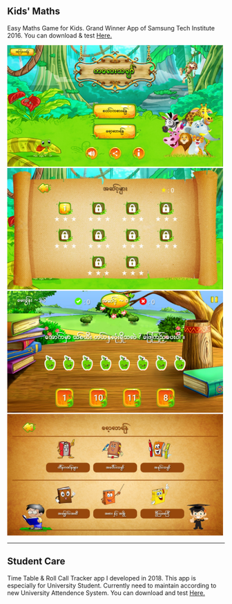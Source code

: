 <h2>Kids' Maths</h2>
<p>Easy Maths Game for Kids. Grand Winner App of Samsung Tech Institute 2016. You can download & test <a href="https://yadi.sk/d/I1Mt3Cg2ohdS7w">Here.</a></p>

<img src="https://github.com/aunthtoo/Android-App-Collection-By-Me/blob/master/ss/km_01.jpg" width="500"/>
<img src="https://github.com/aunthtoo/Android-App-Collection-By-Me/blob/master/ss/km_02.jpg" width="500"/>
<img src="https://github.com/aunthtoo/Android-App-Collection-By-Me/blob/master/ss/km_03.jpg" width="500"/>
<img src="https://github.com/aunthtoo/Android-App-Collection-By-Me/blob/master/ss/km_04.jpg" width="500"/>

<hr>
<h2>Student Care</h2>
<p>Time Table & Roll Call Tracker app I developed in 2018. This app is especially for University Student. Currently need to maintain according to new University Attendence System. You can download and test <a href="">Here.</a></p>
